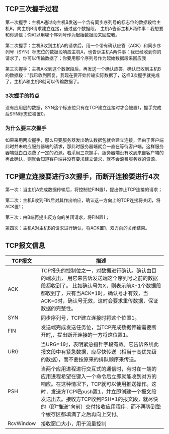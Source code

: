 ## TCP三次握手过程
第一次握手：主机A通过向主机B发送一个含有同步序列号的标志位的数据段给主机B，向主机B请求建立连接，通过这个数据段， 主机A告诉主机B两件事：我想要和你通信；你可以用哪个序列号作为起始数据段来回应我。

第二次握手：主机B收到主机A的请求后，用一个带有确认应答（ACK）和同步序列号（SYN）标志位的数据段响应主机A，也告诉主机A两件事：我已经收到你的请求了，你可以传输数据了；你要用那个序列号作为起始数据段来回应我

第三次握手：主机A收到这个数据段后，再发送一个确认应答，确认已收到主机B的数据段："我已收到回复，我现在要开始传输实际数据了，这样3次握手就完成了，主机A和主机B就可以传输数据了。

### 3次握手的特点
没有应用层的数据，SYN这个标志位只有在TCP建立连接时才会被置1，握手完成后SYN标志位被置0。

### 为什么要三次握手
如果采用两次握手，那么只要服务器发出确认数据包就会建立连接，但由于客户端此时并未响应服务器端的请求，那此时服务器端就会一直在等待客户端，这样服务器端就白白浪费了一定的资源。若采用三次握手，服务器端没有收到来自客户端的再此确认，则就会知道客户端并没有要求建立请求，就不会浪费服务器的资源。

## TCP建立连接要进行3次握手，而断开连接要进行4次
第一次：当主机A完成数据传输后，将控制位FIN置1，提出停止TCP连接的请求；

第二次：主机B收到FIN后对其作出响应，确认这一方向上的TCP连接将关闭，将ACK置1；

第三次：由B端再提出反方向的关闭请求，将FIN置1；

第四次：主机A对主机B的请求进行确认，将ACK置1，双方向的关闭结束。

## TCP报文信息
| TCP报文 | 描述 |
| --- | --- |
| ACK | TCP报头的控制位之一，对数据进行确认。确认由目的端发出， 用它来告诉发送端这个序列号之前的数据段都收到了。 比如确认号为X，则表示前X-1个数据段都收到了，只有当ACK=1时，确认号才有效，当ACK=0时，确认号无效，这时会要求重传数据，保证数据的完整性。 |
| SYN | 同步序列号，TCP建立连接时将这个位置1。 |  
| FIN | 发送端完成发送任务位，当TCP完成数据传输需要断开时,，提出断开连接的一方将这位置1。 |  
| URG | 当URG=1时，表明紧急指针字段有效。它告诉系统此报文段中有紧急数据，应尽快传送（相当于高优先级的数据），而不要按原来的排队顺序来传送。|  
| PSH | 当两个应用进程进行交互式的通信时，有时在一端的应用进程希望在键入一个命令后立即就能收到对方的响应。在这种情况下，TCP就可以使用推送操作。这时，发送方TCP吧push置1，并立即创建一个报文段发送出去。接收方TCP收到PSH=1的报文段，就尽快的（即“推送”向前）交付接收应用程序，而不再等到整个缓存区都填满了之后再向上交付。 |  
| RcvWindow | 接收窗口大小，用于流量控制 |  
